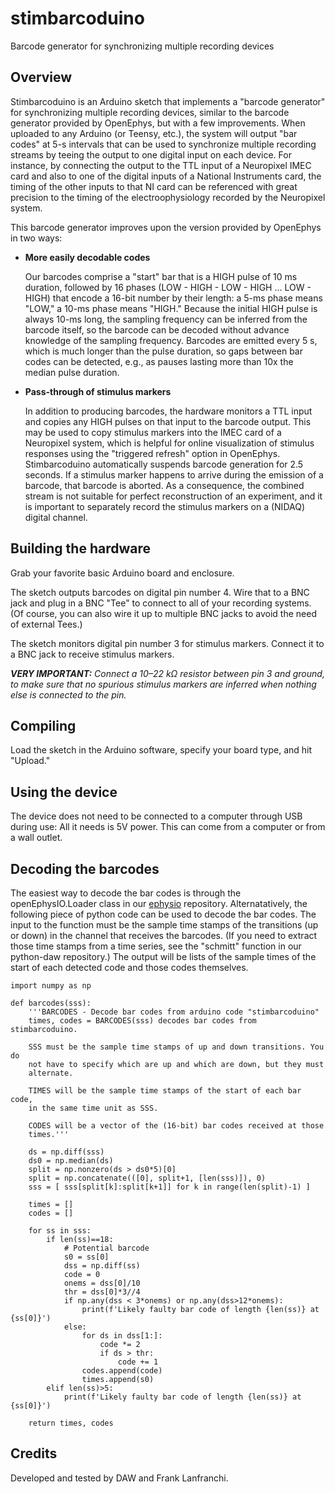 # stimbarcoduino
Barcode generator for synchronizing multiple recording devices

## Overview

Stimbarcoduino is an Arduino sketch that implements a "barcode generator" for synchronizing multiple recording devices, similar to the barcode generator provided by OpenEphys, but with a few improvements. When uploaded to any Arduino (or Teensy, etc.), the system will output "bar codes" at 5-s intervals that can be used to synchronize multiple recording streams by teeing the output to one digital input on each device. For instance, by connecting the output to the TTL input of a Neuropixel IMEC card and also to one of the digital inputs of a National Instruments card, the timing of the other inputs to that NI card can be referenced with great precision to the timing of the electroophysiology recorded by the Neuropixel system.

This barcode generator improves upon the version provided by OpenEphys in two ways:

* **More easily decodable codes**

  Our barcodes comprise a "start" bar that is a HIGH pulse of 10 ms duration, followed by 16 phases (LOW - HIGH - LOW - HIGH ... LOW - HIGH) that encode a 16-bit number by their length: a 5-ms phase means "LOW," a 10-ms phase means "HIGH." Because the initial HIGH pulse is always 10-ms long, the sampling frequency can be inferred from the barcode itself, so the barcode can be decoded without advance knowledge of the sampling frequency. Barcodes are emitted every 5 s, which is much longer than the pulse duration, so gaps between bar codes can be detected, e.g., as pauses lasting more than 10x the median pulse duration.

* **Pass-through of stimulus markers**

  In addition to producing barcodes, the hardware monitors a TTL input and copies any HIGH pulses on that input to the barcode output. This may be used to copy stimulus markers into the IMEC card of a Neuropixel system, which is helpful for online visualization of stimulus responses using the "triggered refresh" option in OpenEphys. Stimbarcoduino automatically suspends barcode generation for 2.5 seconds. If a stimulus marker happens to arrive during the emission of a barcode, that barcode is aborted. As a consequence, the combined stream is not suitable for perfect reconstruction of an experiment, and it is important to separately record the stimulus markers on a (NIDAQ) digital channel.

## Building the hardware

Grab your favorite basic Arduino board and enclosure.

The sketch outputs barcodes on digital pin number 4. Wire that to a BNC jack and plug in a BNC "Tee" to connect to all of your recording systems. (Of course, you can also wire it up to multiple BNC jacks to avoid the need of external Tees.)

The sketch monitors digital pin number 3 for stimulus markers. Connect it to a BNC jack to receive stimulus markers. 

***VERY IMPORTANT:*** *Connect a 10–22 kΩ resistor between pin 3 and ground, to make sure that no spurious stimulus markers are inferred when nothing else is connected to the pin.* 

## Compiling

Load the sketch in the Arduino software, specify your board type, and hit "Upload."

## Using the device

The device does not need to be connected to a computer through USB during use: All it needs is 5V power. This can come from a computer or from a wall outlet.

## Decoding the barcodes

The easiest way to decode the bar codes is through the openEphysIO.Loader class in our [ephysio](https://github.com/citneuro/ephysio) repository. Alternatatively, the following piece of python code can be used to decode the bar codes. The input to the function must be the sample time stamps of the transitions (up or down) in the channel that receives the barcodes. (If you need to extract those time stamps from a time series, see the "schmitt" function in our python-daw repository.) The output will be lists of the sample times of the start of each detected code and those codes themselves. 

    import numpy as np

    def barcodes(sss):
        '''BARCODES - Decode bar codes from arduino code "stimbarcoduino"
        times, codes = BARCODES(sss) decodes bar codes from stimbarcoduino. 
        
        SSS must be the sample time stamps of up and down transitions. You do
        not have to specify which are up and which are down, but they must 
        alternate.
        
        TIMES will be the sample time stamps of the start of each bar code,
        in the same time unit as SSS.
        
        CODES will be a vector of the (16-bit) bar codes received at those 
        times.'''
        
        ds = np.diff(sss)
        ds0 = np.median(ds)
        split = np.nonzero(ds > ds0*5)[0]
        split = np.concatenate(([0], split+1, [len(sss)]), 0)
        sss = [ sss[split[k]:split[k+1]] for k in range(len(split)-1) ]
        
        times = []
        codes = []
        
        for ss in sss:
            if len(ss)==18:
                # Potential barcode
                s0 = ss[0]
                dss = np.diff(ss)
                code = 0
                onems = dss[0]/10
                thr = dss[0]*3//4
                if np.any(dss < 3*onems) or np.any(dss>12*onems):
                    print(f'Likely faulty bar code of length {len(ss)} at {ss[0]}')
                else:
                    for ds in dss[1:]:
                        code *= 2
                        if ds > thr:
                            code += 1
                    codes.append(code)
                    times.append(s0)
            elif len(ss)>5:
                print(f'Likely faulty bar code of length {len(ss)} at {ss[0]}')
        
        return times, codes
    
## Credits

Developed and tested by DAW and Frank Lanfranchi.
